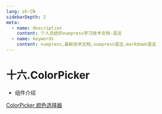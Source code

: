 ```yaml
---
lang: zh-CN
sidebarDepth: 2
meta:
  - name: description
    content: 个人总结的vuepress学习技术文档-语法
  - name: keywords
    content: vuepress,最新技术文档,vuepress语法,markdown语法
---
```


# 十六.ColorPicker

- 组件介绍

[ColorPicker 颜色选择器](/doc/#/zh-CN/component/color-picker)
